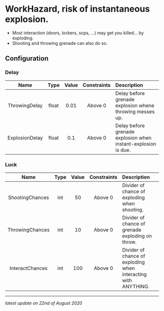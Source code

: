 # WorkHazard, risk of instantaneous explosion.

* Most interaction (doors, lockers, scps, ...) may get you killed... by exploding.
* Shooting and throwing grenade can also do so.

## Configuration

### Delay

Name | Type | Value | Constraints | Description
:---: | :---: | :---: | :---: | :------
ThrowingDelay | float | 0.01 | Above 0 | Delay before grenade explosion whene throwing messes up.
ExplosionDelay | float | 0.1 | Above 0 | Delay before grenade explosion when instant-explosion is due.

### Luck

Name | Type | Value | Constraints | Description
:---: | :---: | :---: | :---: | :------
ShootingChances | int | 50 | Above 0 | Divider of chance of exploding when shooting.
ThrowingChances | int | 10 | Above 0 | Divider of chance of grenade exploding on throw.
InteractChances | int | 100 | Above 0 | Divider of chance of exploding when interacting with ANYTHING.

---

*latest update on 22nd of August 2020*
